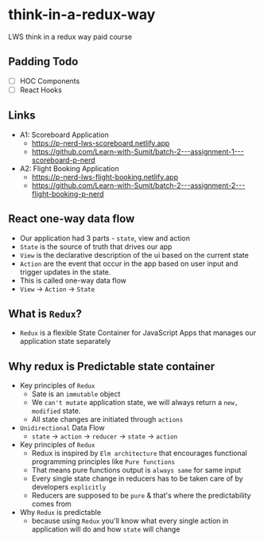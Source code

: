 # think-in-a-redux-way

LWS think in a redux way paid course

## Padding Todo
 
- [ ] HOC Components
- [ ] React Hooks

## Links

-   A1: Scoreboard Application
    -   https://p-nerd-lws-scoreboard.netlify.app
    -   https://github.com/Learn-with-Sumit/batch-2---assignment-1---scoreboard-p-nerd
-   A2: Flight Booking Application
    -   https://p-nerd-lws-flight-booking.netlify.app
    -   https://github.com/Learn-with-Sumit/batch-2---assignment-2---flight-booking-p-nerd

## React one-way data flow

-   Our application had 3 parts - `state`, view and action
-   `State` is the source of truth that drives our app
-   `View` is the declarative description of the ui based on the current state
-   `Action` are the event that occur in the app based on user input and trigger updates in the state.
-   This is called one-way data flow
-   `View` -> `Action` -> `State`

## What is `Redux`?

-   `Redux` is a flexible State Container for JavaScript Apps that manages our application state separately

## Why redux is Predictable state container

-   Key principles of `Redux`
    -   Sate is an `immutable` object
    -   We `can't mutate` application state, we will always return a `new, modified` state.
    -   All state changes are initiated through `actions`
-   `Unidirectional` Data Flow
    -   `state` -> `action` -> `reducer` -> `state` -> `action`
-   Key principles of `Redux`
    -   Redux is inspired by `Elm architecture` that encourages functional programming principles like `Pure functions`
    -   That means pure functions output is `always same` for same input
    -   Every single state change in reducers has to be taken care of by developers `explicitly`
    -   Reducers are supposed to be `pure` & that's where the predictability comes from
-   Why `Redux` is predictable
    -   because using `Redux` you'll know what every single action in application will do and how `state` will change
